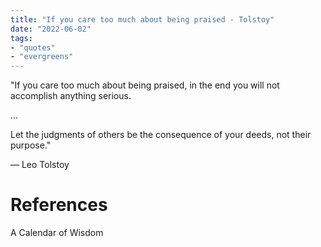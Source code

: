 ```yaml
---
title: "If you care too much about being praised - Tolstoy"
date: "2022-06-02"
tags:
- "quotes"
- "evergreens"
---
```


"If you care too much about being praised, in the end you will not accomplish anything serious.

...

Let the judgments of others be the consequence of your deeds, not their purpose."

— Leo Tolstoy

# References

 A Calendar of Wisdom